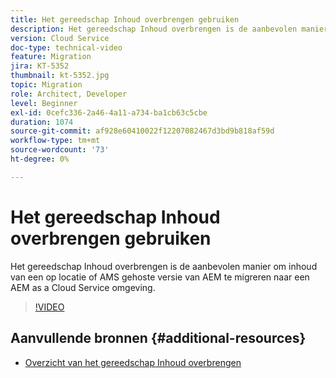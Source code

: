 ```yaml
---
title: Het gereedschap Inhoud overbrengen gebruiken
description: Het gereedschap Inhoud overbrengen is de aanbevolen manier om inhoud van een op locatie of AMS gehoste versie van AEM te migreren naar een AEM as a Cloud Service omgeving.
version: Cloud Service
doc-type: technical-video
feature: Migration
jira: KT-5352
thumbnail: kt-5352.jpg
topic: Migration
role: Architect, Developer
level: Beginner
exl-id: 0cefc336-2a46-4a11-a734-ba1cb63c5cbe
duration: 1074
source-git-commit: af928e60410022f12207082467d3bd9b818af59d
workflow-type: tm+mt
source-wordcount: '73'
ht-degree: 0%

---
```


# Het gereedschap Inhoud overbrengen gebruiken

Het gereedschap Inhoud overbrengen is de aanbevolen manier om inhoud van een op locatie of AMS gehoste versie van AEM te migreren naar een AEM as a Cloud Service omgeving.

>[!VIDEO](https://video.tv.adobe.com/v/35460?quality=12&learn=on)

## Aanvullende bronnen {#additional-resources}

* [Overzicht van het gereedschap Inhoud overbrengen](https://experienceleague.adobe.com/docs/experience-manager-cloud-service/moving/cloud-migration/content-transfer-tool/overview-content-transfer-tool.html)
